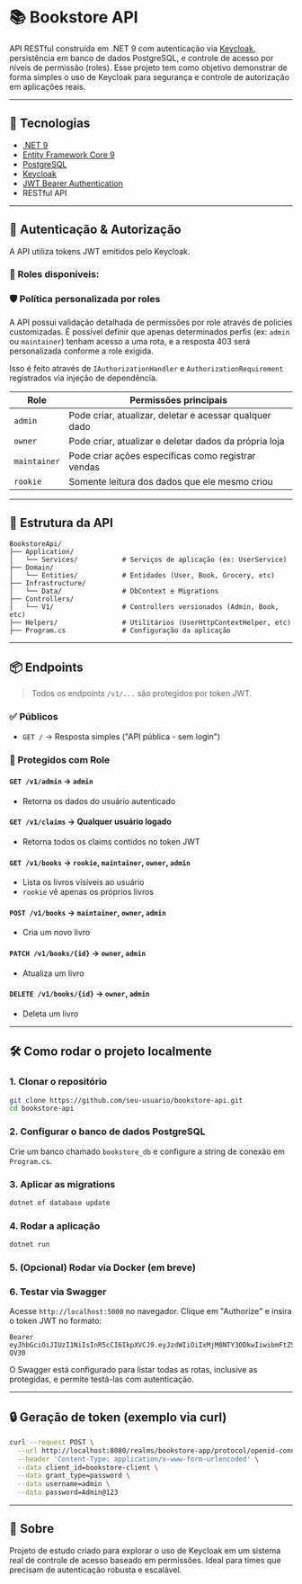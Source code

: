 # 📚 Bookstore API

API RESTful construída em .NET 9 com autenticação via [Keycloak](https://www.keycloak.org/), persistência em banco de dados PostgreSQL, e controle de acesso por níveis de permissão (roles). Esse projeto tem como objetivo demonstrar de forma simples o uso de Keycloak para segurança e controle de autorização em aplicações reais.

---

## 🚀 Tecnologias

- [.NET 9](https://dotnet.microsoft.com/)
- [Entity Framework Core 9](https://learn.microsoft.com/ef/)
- [PostgreSQL](https://www.postgresql.org/)
- [Keycloak](https://www.keycloak.org/)
- [JWT Bearer Authentication](https://learn.microsoft.com/en-us/aspnet/core/security/authentication/jwt)
- RESTful API

---

## 🔐 Autenticação & Autorização

A API utiliza tokens JWT emitidos pelo Keycloak.

### 🔑 Roles disponíveis:
### 🛡️ Política personalizada por roles

A API possui validação detalhada de permissões por role através de policies customizadas. É possível definir que apenas determinados perfis (ex: `admin` ou `maintainer`) tenham acesso a uma rota, e a resposta 403 será personalizada conforme a role exigida.

Isso é feito através de `IAuthorizationHandler` e `AuthorizationRequirement` registrados via injeção de dependência.


| Role         | Permissões principais                                     |
|--------------|-----------------------------------------------------------|
| `admin`      | Pode criar, atualizar, deletar e acessar qualquer dado    |
| `owner`      | Pode criar, atualizar e deletar dados da própria loja     |
| `maintainer` | Pode criar ações específicas como registrar vendas        |
| `rookie`     | Somente leitura dos dados que ele mesmo criou            |

---

## 🧱 Estrutura da API

```
BookstoreApi/
├── Application/
│   └── Services/           # Serviços de aplicação (ex: UserService)
├── Domain/
│   └── Entities/           # Entidades (User, Book, Grocery, etc)
├── Infrastructure/
│   └── Data/               # DbContext e Migrations
├── Controllers/
│   └── V1/                 # Controllers versionados (Admin, Book, etc)
├── Helpers/                # Utilitários (UserHttpContextHelper, etc)
├── Program.cs              # Configuração da aplicação
```

---

## 📦 Endpoints

> Todos os endpoints `/v1/...` são protegidos por token JWT.

### ✅ Públicos
- `GET /` → Resposta simples ("API pública - sem login")

### 🔐 Protegidos com Role

#### `GET /v1/admin` → `admin`
- Retorna os dados do usuário autenticado

#### `GET /v1/claims` → Qualquer usuário logado
- Retorna todos os claims contidos no token JWT

#### `GET /v1/books` → `rookie`, `maintainer`, `owner`, `admin`
- Lista os livros visíveis ao usuário
- `rookie` vê apenas os próprios livros

#### `POST /v1/books` → `maintainer`, `owner`, `admin`
- Cria um novo livro

#### `PATCH /v1/books/{id}` → `owner`, `admin`
- Atualiza um livro

#### `DELETE /v1/books/{id}` → `owner`, `admin`
- Deleta um livro

---

## 🛠️ Como rodar o projeto localmente

### 1. Clonar o repositório
```bash
git clone https://github.com/seu-usuario/bookstore-api.git
cd bookstore-api
```

### 2. Configurar o banco de dados PostgreSQL
Crie um banco chamado `bookstore_db` e configure a string de conexão em `Program.cs`.

### 3. Aplicar as migrations
```bash
dotnet ef database update
```

### 4. Rodar a aplicação
```bash
dotnet run
```

### 5. (Opcional) Rodar via Docker (em breve)
### 6. Testar via Swagger

Acesse `http://localhost:5000` no navegador. Clique em "Authorize" e insira o token JWT no formato:

```
Bearer eyJhbGciOiJIUzI1NiIsInR5cCI6IkpXVCJ9.eyJzdWIiOiIxMjM0NTY3ODkwIiwibmFtZSI6IkpvaG4gRG9lIiwiYWRtaW4iOnRydWUsImlhdCI6MTUxNjIzOTAyMn0.KMUFsIDTnFmyG3nMiGM6H9FNFUROf3wh7SmqJp-QV30
```

O Swagger está configurado para listar todas as rotas, inclusive as protegidas, e permite testá-las com autenticação.


---

## 🔒 Geração de token (exemplo via curl)

```bash
curl --request POST \
  --url http://localhost:8080/realms/bookstore-app/protocol/openid-connect/token \
  --header 'Content-Type: application/x-www-form-urlencoded' \
  --data client_id=bookstore-client \
  --data grant_type=password \
  --data username=admin \
  --data password=Admin@123
```

---

## 👥 Sobre

Projeto de estudo criado para explorar o uso de Keycloak em um sistema real de controle de acesso baseado em permissões. Ideal para times que precisam de autenticação robusta e escalável.
